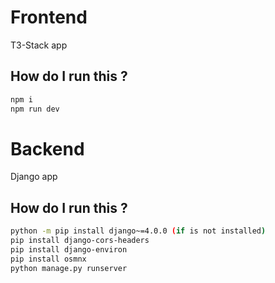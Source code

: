 # Frontend

T3-Stack app

## How do I run this ?

```bash
npm i
npm run dev

```

# Backend

Django app

## How do I run this ?

```bash
python -m pip install django~=4.0.0 (if is not installed)
pip install django-cors-headers
pip install django-environ
pip install osmnx
python manage.py runserver

```
